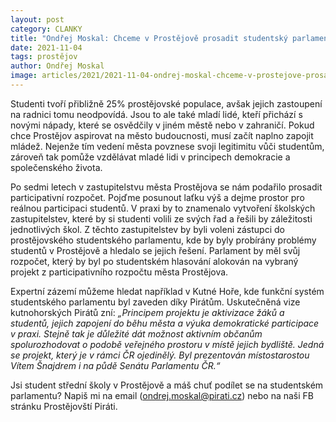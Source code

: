 ```yaml
---
layout: post
category: CLANKY
title: "Ondřej Moskal: Chceme v Prostějově prosadit studentský parlament"
date: 2021-11-04
tags: prostějov
author: Ondřej Moskal
image: articles/2021/2021-11-04-ondrej-moskal-chceme-v-prostejove-prosadit-studentsky-parlament.jpg  #751x422 pixelu
---
```

Studenti tvoří přibližně 25% prostějovské populace, avšak jejich zastoupení na radnici tomu neodpovídá. Jsou to ale také mladí lidé, kteří přichází s novými nápady, které se osvědčily v jiném městě nebo v zahraničí. Pokud chce Prostějov aspirovat na město budoucnosti, musí začít naplno zapojit mládež. Nejenže tím vedení města povznese svoji legitimitu vůči studentům, zároveň tak pomůže vzdělávat mladé lidi v principech demokracie a společenského života.

Po sedmi letech v zastupitelstvu města Prostějova se nám podařilo prosadit participativní rozpočet. Pojďme posunout laťku výš a dejme prostor pro reálnou participaci studentů. V praxi by to znamenalo vytvoření školských zastupitelstev, které by si studenti volili ze svých řad a řešili by záležitosti jednotlivých škol. Z těchto zastupitelstev by byli voleni zástupci do prostějovského studentského parlamentu, kde by byly probírány problémy studentů v Prostějově a hledalo se jejich řešení. Parlament by měl svůj rozpočet, který by byl po studentském hlasování alokován na vybraný projekt z participativního rozpočtu města Prostějova. 

Expertní zázemí můžeme hledat například v Kutné Hoře, kde funkční systém studentského parlamentu byl zaveden díky Pirátům. Uskutečněná vize kutnohorských Pirátů zní: *„Principem projektu je aktivizace žáků a studentů, jejich zapojení do běhu města a výuka demokratické participace v praxi. Stejně tak je důležité dát možnost aktivním občanům spolurozhodovat o podobě veřejného prostoru v místě jejich bydliště. Jedná se projekt, který je v rámci ČR ojedinělý. Byl prezentován místostarostou Vítem Šnajdrem i na půdě Senátu Parlamentu ČR.“* 

Jsi student střední školy v Prostějově a máš chuť podílet se na studentském parlamentu? Napiš mi na email (ondrej.moskal@pirati.cz) nebo na naši FB stránku Prostějovští Piráti.
